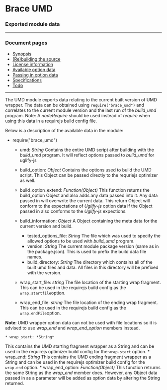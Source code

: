 # Brace UMD
### Exported module data 

------

### Document pages
* [Synopsis](https://github.com/restarian/brace_umd/blob/master/doc/README.md)
* [(Re)building the source](https://github.com/restarian/brace_umd/blob/master/doc/build.md)
* [License information](https://github.com/restarian/brace_umd/blob/master/doc/license.md)
* [Available option data](https://github.com/restarian/brace_umd/blob/master/doc/options.md)
* [Passing in option data](https://github.com/restarian/brace_umd/blob/master/doc/passing_option_data.md)
* [Specifications](https://github.com/restarian/brace_umd/blob/master/doc/specification.md)
* [Todo](https://github.com/restarian/brace_umd/blob/master/doc/todo.md)

----

The UMD module exports data relating to the current built version of UMD wrapper. The data can be obtained using ```require("brace_umd")``` and correlates to the current module version and the last run of the *build_umd* program. 
Note: A *nodeRequire* should be used instead of *require* when using this data in a requirejs build config file.

Below is a description of the available data in the module:

* require("brace_umd")

	* umd: *String*
Contains the entire UMD script after building with the *build_umd* program. It will reflect options passed to *build_umd* for uglify-js	

	* build_option: *Object*
Contains the options used to build the UMD script. This Object can be passed directly to the requriejs optimizer as well.

	* build_option_extend: *Function(Object)*
This function returns the build_option Object and also adds any data passed into it. Any data passed in will overwrite the current data. This return Object will conform to the expectations of *Uglify-js* option data if the Object passed in also conforms to the *Uglify-js* expections.

	* build_information: *Object*
A Object containing the meta data for the current version and build.
		* tested_options_file: *String*
The file which was used to specify the allowed options to be used with *build_umd* program.
		* version: *String*
The current module package version (same as in the package.json). This is used to prefix the build data file names.
		* build_directory: *String*
The directory which contains all of the built umd files and data. All files in this directory will be prefixed with the version.
	* wrap_start_file: *string*
The file location of the starting wrap fragment. This can be used in the requirejs build config as the ```wrap.startfile```option. 
	* wrap_end_file: *string*
The file location of the ending wrap fragment. This can be used in the requirejs build config as the ```wrap.endFile```option.

**Note**: UMD wrapper option data can not be used with file locations so it is advised to use *wrap_end* and *wrap_end_option* members instead.

	* wrap_start: *String*
This contains the UMD starting fragment wrapper as a String and can be used in the requirejs optimizer build config for the ```wrap.start``` option.
	* wrap_end: *String*
This contains the UMD ending fragment wrapper as a String and can be used in the requirejs optimizer build config for the ```wrap.end``` option.
	* wrap_end_option: *Function(Object)*
This function retrurns the same String as the *wrap_end* member does. However, any Object data passed in as a parameter will be added as option data by altering the String returned.

